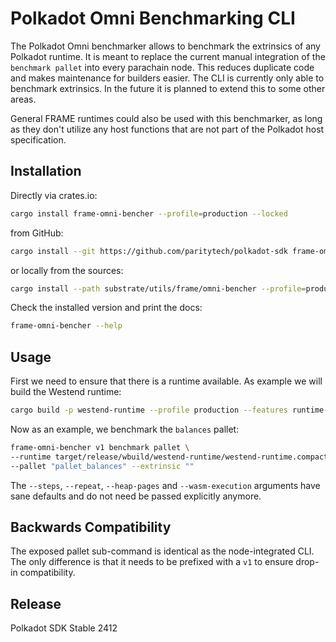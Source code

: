 # Polkadot Omni Benchmarking CLI

The Polkadot Omni benchmarker allows to benchmark the extrinsics of any Polkadot runtime. It is
meant to replace the current manual integration of the `benchmark pallet` into every parachain node.
This reduces duplicate code and makes maintenance for builders easier. The CLI is currently only
able to benchmark extrinsics. In the future it is planned to extend this to some other areas.

General FRAME runtimes could also be used with this benchmarker, as long as they don't utilize any
host functions that are not part of the Polkadot host specification.

## Installation

Directly via crates.io:

```sh
cargo install frame-omni-bencher --profile=production --locked
```

from GitHub:

```sh
cargo install --git https://github.com/paritytech/polkadot-sdk frame-omni-bencher --profile=production --locked
```

or locally from the sources:

```sh
cargo install --path substrate/utils/frame/omni-bencher --profile=production
```

Check the installed version and print the docs:

```sh
frame-omni-bencher --help
```

## Usage

First we need to ensure that there is a runtime available. As example we will build the Westend
runtime:

```sh
cargo build -p westend-runtime --profile production --features runtime-benchmarks
```

Now as an example, we benchmark the `balances` pallet:

```sh
frame-omni-bencher v1 benchmark pallet \
--runtime target/release/wbuild/westend-runtime/westend-runtime.compact.compressed.wasm \
--pallet "pallet_balances" --extrinsic ""
```

The `--steps`, `--repeat`, `--heap-pages` and `--wasm-execution` arguments have sane defaults and do
not need be passed explicitly anymore.

## Backwards Compatibility

The exposed pallet sub-command is identical as the node-integrated CLI. The only difference is that
it needs to be prefixed with a `v1` to ensure drop-in compatibility.


## Release

Polkadot SDK Stable 2412
